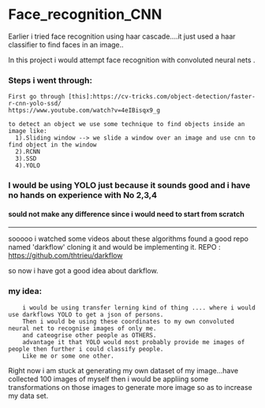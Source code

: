 # Face_recognition_CNN

Earlier i tried face recognition using haar cascade....it just used a haar classifier to find faces in an image..

In this project i would attempt face recognition with convoluted neural nets .

### Steps i went through:
    First go through [this]:https://cv-tricks.com/object-detection/faster-r-cnn-yolo-ssd/
    https://www.youtube.com/watch?v=4eIBisqx9_g
    
    to detect an object we use some technique to find objects inside an image like:
      1).Sliding window --> we slide a window over an image and use cnn to find object in the window
      2).RCNN
      3).SSD
      4).YOLO
### I would be using YOLO just because it sounds good and i have no hands on experience with No 2,3,4
#### sould not make any difference since i would need to start from scratch

--------------------
sooooo i watched some videos about these algorithms found a good repo named 'darkflow' cloning it and would be implementing it.
REPO : https://github.com/thtrieu/darkflow

so now i have got a good idea about darkflow.
### my idea:
        i would be using transfer lerning kind of thing .... where i would use darkflows YOLO to get a json of persons.
        Then i would be using these coordinates to my own convoluted neural net to recognise images of only me.
        and cateogrise other people as OTHERS.
        advantage it that YOLO would most probably provide me images of people then further i could classify people.
        Like me or some one other.
        
Right now i am stuck at generating my own dataset of my image...have collected 100 images of myself then i would be appliing some transformations on those images to generate more image so as to increase my data set.
